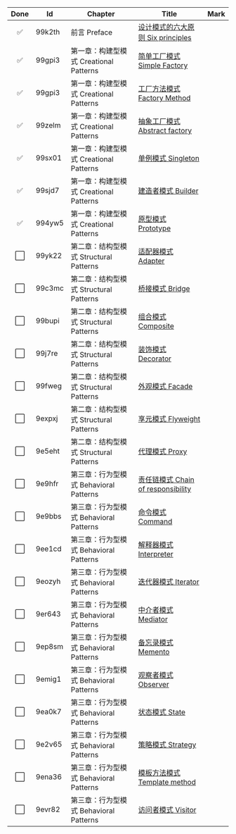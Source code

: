 | Done | Id     | Chapter                       | Title                                                     | Mark |
|:----:|--------|-------------------------------|-----------------------------------------------------------|------|
|  ✅   | 99k2th | 前言 Preface                    | [设计模式的六大原则 Six principles](Sixprinciples.md)              |      |
|  ✅   | 99gpi3 | 第一章：构建型模式 Creational Patterns | [简单工厂模式 Simple Factory](SimpleFactory.md)                 |      |
|  ✅   | 99gpi3 | 第一章：构建型模式 Creational Patterns | [工厂方法模式 Factory Method](FactoryMethod.md)                 |      |
|  ✅   | 99zelm | 第一章：构建型模式 Creational Patterns | [抽象工厂模式 Abstract factory](Abstractfactory.md)             |      |
|  ✅   | 99sx01 | 第一章：构建型模式 Creational Patterns | [单例模式 Singleton](Singleton.md)                            |      |
|  ✅   | 99sjd7 | 第一章：构建型模式 Creational Patterns | [建造者模式 Builder](Builder.md)                               |      |
|  ✅   | 994yw5 | 第一章：构建型模式 Creational Patterns | [原型模式 Prototype](Prototype.md)                            |      |
|  ⬜   | 99yk22 | 第二章：结构型模式 Structural Patterns | [适配器模式 Adapter](Adapter.md)                               |      |
|  ⬜   | 99c3mc | 第二章：结构型模式 Structural Patterns | [桥接模式 Bridge](Bridge.md)                                  |      |
|  ⬜   | 99bupi | 第二章：结构型模式 Structural Patterns | [组合模式 Composite](Composite.md)                            |      |
|  ⬜   | 99j7re | 第二章：结构型模式 Structural Patterns | [装饰模式 Decorator](Decorator.md)                            |      |
|  ⬜   | 99fweg | 第二章：结构型模式 Structural Patterns | [外观模式 Facade](Facade.md)                                  |      |
|  ⬜   | 9expxj | 第二章：结构型模式 Structural Patterns | [享元模式 Flyweight](Flyweight.md)                            |      |
|  ⬜   | 9e5eht | 第二章：结构型模式 Structural Patterns | [代理模式 Proxy](Proxy.md)                                    |      |
|  ⬜   | 9e9hfr | 第三章：行为型模式 Behavioral Patterns | [责任链模式 Chain of responsibility](Chainofresponsibility.md) |      |
|  ⬜   | 9e9bbs | 第三章：行为型模式 Behavioral Patterns | [命令模式 Command](Command.md)                                |      |
|  ⬜   | 9ee1cd | 第三章：行为型模式 Behavioral Patterns | [解释器模式 Interpreter](Interpreter.md)                       |      |
|  ⬜   | 9eozyh | 第三章：行为型模式 Behavioral Patterns | [迭代器模式 Iterator](Iterator.md)                             |      |
|  ⬜   | 9er643 | 第三章：行为型模式 Behavioral Patterns | [中介者模式 Mediator](中介者模式Mediator.md)                        |      |
|  ⬜   | 9ep8sm | 第三章：行为型模式 Behavioral Patterns | [备忘录模式 Memento](Memento.md)                               |      |
|  ⬜   | 9emig1 | 第三章：行为型模式 Behavioral Patterns | [观察者模式 Observer](Observer.md)                             |      |
|  ⬜   | 9ea0k7 | 第三章：行为型模式 Behavioral Patterns | [状态模式 State](State.md)                                    |      |
|  ⬜   | 9e2v65 | 第三章：行为型模式 Behavioral Patterns | [策略模式 Strategy](Strategy.md)                              |      |
|  ⬜   | 9ena36 | 第三章：行为型模式 Behavioral Patterns | [模板方法模式 Template method](Templatemethod.md)               |      |
|  ⬜   | 9evr82 | 第三章：行为型模式 Behavioral Patterns | [访问者模式 Visitor](Visitor.md)                               |      |